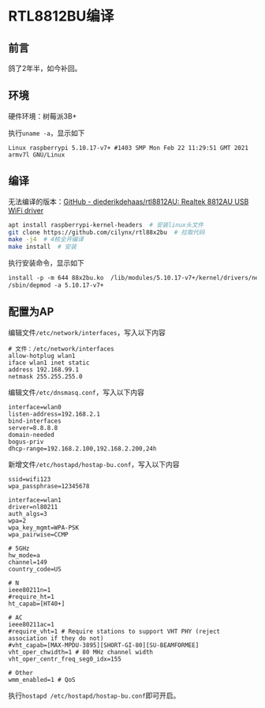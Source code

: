 # RTL8812BU编译

## 前言

鸽了2年半，如今补回。

## 环境

硬件环境：树莓派3B+  

执行`uname -a`，显示如下

```display
Linux raspberrypi 5.10.17-v7+ #1403 SMP Mon Feb 22 11:29:51 GMT 2021 armv7l GNU/Linux
```

## 编译

无法编译的版本：[GitHub - diederikdehaas/rtl8812AU: Realtek 8812AU USB WiFi driver](https://github.com/diederikdehaas/rtl8812AU)

```bash
apt install raspberrypi-kernel-headers  # 安装linux头文件
git clone https://github.com/cilynx/rtl88x2bu  # 拉取代码
make -j4  # 4核全开编译
make install  # 安装
```

执行安装命令，显示如下

```txt
install -p -m 644 88x2bu.ko  /lib/modules/5.10.17-v7+/kernel/drivers/net/wireless/
/sbin/depmod -a 5.10.17-v7+
```

## 配置为AP

编辑文件`/etc/network/interfaces`，写入以下内容

```
# 文件：/etc/network/interfaces
allow-hotplug wlan1
iface wlan1 inet static
address 192.168.99.1
netmask 255.255.255.0
```

编辑文件`/etc/dnsmasq.conf`，写入以下内容

```
interface=wlan0
listen-address=192.168.2.1
bind-interfaces
server=8.8.8.8
domain-needed
bogus-priv
dhcp-range=192.168.2.100,192.168.2.200,24h
```

新增文件`/etc/hostapd/hostap-bu.conf`，写入以下内容

```
ssid=wifi123
wpa_passphrase=12345678

interface=wlan1
driver=nl80211
auth_algs=3
wpa=2
wpa_key_mgmt=WPA-PSK
wpa_pairwise=CCMP

# 5GHz
hw_mode=a
channel=149
country_code=US

# N
ieee80211n=1
#require_ht=1
ht_capab=[HT40+]

# AC
ieee80211ac=1
#require_vht=1 # Require stations to support VHT PHY (reject association if they do not)
#vht_capab=[MAX-MPDU-3895][SHORT-GI-80][SU-BEAMFORMEE]
vht_oper_chwidth=1 # 80 MHz channel width
vht_oper_centr_freq_seg0_idx=155

# Other
wmm_enabled=1 # QoS
```

执行`hostapd /etc/hostapd/hostap-bu.conf`即可开启。